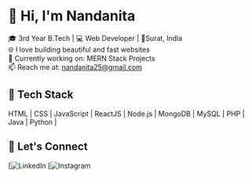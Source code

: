 # 👋 Hi, I'm Nandanita 
🎓 3rd Year B.Tech | 💻 Web Developer | 📍Surat, India  
🌐 I love building beautiful and fast websites  
🔭 Currently working on: MERN Stack Projects  
📫 Reach me at: nandanita25@gmail.com

## 🔧 Tech Stack
HTML | CSS | JavaScript | ReactJS | Node.js | MongoDB | MySQL | PHP | Java | Python |

## 🔗 Let's Connect
[![LinkedIn](www.linkedin.com/in/nandanita-upadhyay-216ba6301)
[![Instagram](https://www.instagram.com/nanzzzita_?utm_source=ig_web_button_share_sheet&igsh=ZDNlZDc0MzIxNw==)

